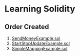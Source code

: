 # Learning Solidity

## Order Created

1. [SendMoneyExample.sol](https://github.com/ChristosHadjichristofi/learn-solidity/blob/main/SendMoneyExample.sol)
2. [StartStopUpdateExample.sol](https://github.com/ChristosHadjichristofi/learn-solidity/blob/main/StartStopUpdateExample.sol)
3. [SimpleMappingExample.sol](https://github.com/ChristosHadjichristofi/learn-solidity/blob/main/SimpleMappingExample.sol)
